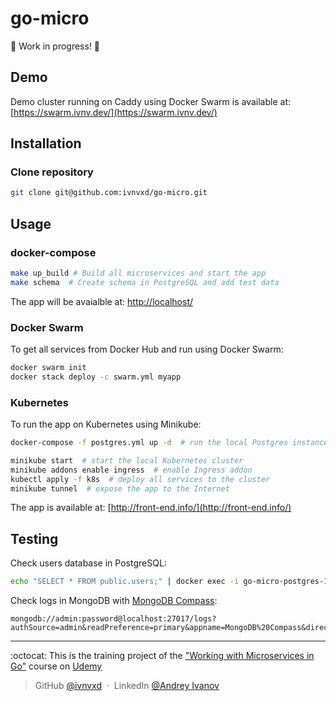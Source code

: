 # go-micro

:construction: Work in progress! :construction:

## Demo

Demo cluster running on Caddy using Docker Swarm is available at: [https://swarm.ivnv.dev/](https://swarm.ivnv.dev/)

## Installation

### Clone repository

```sh
git clone git@github.com:ivnvxd/go-micro.git
```

## Usage

### docker-compose

<!-- create folder structure -->

```sh
make up_build # Build all microservices and start the app
make schema  # Create schema in PostgreSQL and add test data
```

The app will be avaialble at: [http://localhost/](http://localhost/)

### Docker Swarm

To get all services from Docker Hub and run using Docker Swarm:

```sh
docker swarm init
docker stack deploy -c swarm.yml myapp
```

### Kubernetes

To run the app on Kubernetes using Minikube:

```sh
docker-compose -f postgres.yml up -d  # run the local Postgres instance

minikube start  # start the local Kubernetes cluster
minikube addons enable ingress  # enable Ingress addon
kubectl apply -f k8s  # deploy all services to the cluster
minikube tunnel  # expose the app to the Internet
```

The app is available at: [http://front-end.info/](http://front-end.info/)

## Testing

Check users database in PostgreSQL:

```sh
echo "SELECT * FROM public.users;" | docker exec -i go-micro-postgres-1 psql -U postgres -d users
```

Check logs in MongoDB with [MongoDB Compass](https://www.mongodb.com/try/download/compass):

```mongodb
mongodb://admin:password@localhost:27017/logs?authSource=admin&readPreference=primary&appname=MongoDB%20Compass&directConnection=true&ssl=false
```

---

:octocat: This is the training project of the ["Working with Microservices in Go"](https://www.udemy.com/course/working-with-microservices-in-go/) course on [Udemy](https://www.udemy.com)

> GitHub [@ivnvxd](https://github.com/ivnvxd) &nbsp;&middot;&nbsp;
> LinkedIn [@Andrey Ivanov](https://www.linkedin.com/in/abivanov/)
